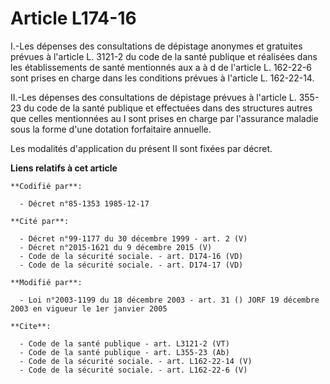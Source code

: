 # Article L174-16

I.-Les dépenses des consultations de dépistage anonymes et gratuites prévues à l'article L. 3121-2 du code de la santé
publique et réalisées dans les établissements de santé mentionnés aux a à d de l'article L. 162-22-6 sont prises en charge
dans les conditions prévues à l'article L. 162-22-14. 

II.-Les dépenses des consultations de dépistage prévues à l'article L. 355-23 du code de la santé publique et effectuées dans
des structures autres que celles mentionnées au I sont prises en charge par l'assurance maladie sous la forme d'une dotation
forfaitaire annuelle. 

Les modalités d'application du présent II sont fixées par décret.

**Liens relatifs à cet article**

	**Codifié par**:

	  - Décret n°85-1353 1985-12-17

	**Cité par**:

	  - Décret n°99-1177 du 30 décembre 1999 - art. 2 (V)
	  - Décret n°2015-1621 du 9 décembre 2015 (V)
	  - Code de la sécurité sociale. - art. D174-16 (VD)
	  - Code de la sécurité sociale. - art. D174-17 (VD)

	**Modifié par**:

	  - Loi n°2003-1199 du 18 décembre 2003 - art. 31 () JORF 19 décembre 2003 en vigueur le 1er janvier 2005

	**Cite**:

	  - Code de la santé publique - art. L3121-2 (VT)
	  - Code de la santé publique - art. L355-23 (Ab)
	  - Code de la sécurité sociale. - art. L162-22-14 (V)
	  - Code de la sécurité sociale. - art. L162-22-6 (V)
